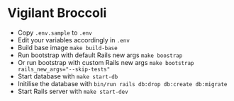 # Vigilant Broccoli

- Copy `.env.sample` to `.env`
- Edit your variables accordingly in `.env`
- Build base image `make build-base`
- Run bootstrap with default Rails new args `make boostrap`
- Or run bootstrap with custom Rails new args `make bootstrap rails_new_args="--skip-tests"`
- Start database with `make start-db`
- Initilise the database with `bin/run rails db:drop db:create db:migrate`
- Start Rails server with `make start-dev`
